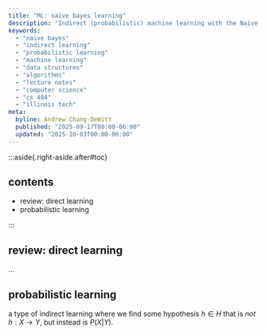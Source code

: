 ```yaml
---
title: "ML: naive bayes learning"
description: "Indirect (probabilistic) machine learning with the Naive Bayes algorithm"
keywords:
  - "naive bayes"
  - "indirect learning"
  - "probabilistic learning"
  - "machine learning"
  - "data structures"
  - "algorithms"
  - "lecture notes"
  - "computer science"
  - "cs 484"
  - "illinois tech"
meta:
  byline: Andrew Chang-DeWitt
  published: "2025-09-17T00:00-06:00"
  updated: "2025-10-03T00:00-06:00"
---
```


:::aside{.right-aside.after#toc}

## contents

- review: direct learning
- probabilistic learning

:::

## review: direct learning

...

## probabilistic learning

a type of indirect learning where we find some hypothesis $h \in H$ that is
_not_ $h: X \longrightarrow Y$, but instead is $P(X|Y)$.
